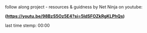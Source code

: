 follow along project - resources & guidness by Net Ninja on youtube:

**(https://youtu.be/98BzS5Oz5E4?si=5ldSFOZkRgKLPhQs)**

last time stemp:  00:00